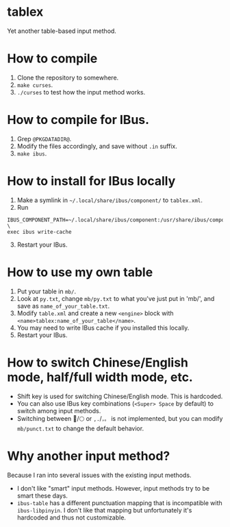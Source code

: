 # tablex

Yet another table-based input method.

# How to compile

1. Clone the repository to somewhere.
2. `make curses`.
3. `./curses` to test how the input method works.

# How to compile for IBus.

1. Grep `@PKGDATADIR@`.
2. Modify the files accordingly, and save without `.in` suffix.
3. `make ibus`.

# How to install for IBus locally

1. Make a symlink in `~/.local/share/ibus/component/` to `tablex.xml`.
2. Run
```
IBUS_COMPONENT_PATH=~/.local/share/ibus/component:/usr/share/ibus/component \
exec ibus write-cache
```
3. Restart your IBus.

# How to use my own table

1. Put your table in `mb/`.
2. Look at `py.txt`, change `mb/py.txt` to what you've just put in 'mb/', and save as `name_of_your_table.txt`.
3. Modify `table.xml` and create a new `<engine>` block with
`<name>tablex:name_of_your_table</name>`.
4. You may need to write IBus cache if you installed this locally.
5. Restart your IBus.

# How to switch Chinese/English mode, half/full width mode, etc.

- Shift key is used for switching Chinese/English mode.  This is hardcoded.
- You can also use IBus key combinations (`<Super> Space` by default) to switch among input methods.
- Switching between 🌙/🌕 or `,.`/`，。` is not implemented,  but you can modify `mb/punct.txt` to change the default behavior.

# Why another input method?

Because I ran into several issues with the existing input methods.

- I don't like "smart" input methods.  However, input methods try to be smart these days.
- `ibus-table` has a different punctuation mapping that is incompatible with `ibus-libpinyin`.
I don't like that mapping but unfortunately it's hardcoded and thus not customizable.
